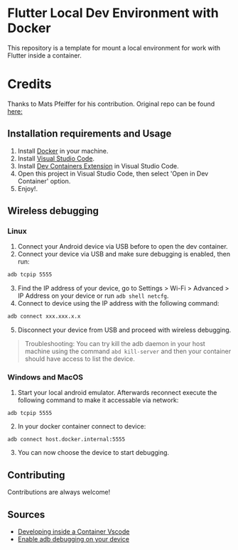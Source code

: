 # Flutter Local Dev Environment with Docker

This repository is a template for mount a local environment for work with Flutter inside a container.

# Credits

Thanks to Mats Pfeiffer for his contribution. Original repo can be found [here:]( https://github.com/matsp/docker-flutter/tree/master)

## Installation requirements and Usage

1. Install [Docker](https://www.docker.com/get-started/) in your machine.
2. Install [Visual Studio Code](https://code.visualstudio.com/).
3. Install [Dev Containers Extension](https://marketplace.visualstudio.com/items?itemName=ms-vscode-remote.remote-containers) in Visual Studio Code.
4. Open this project in Visual Studio Code, then select 'Open in Dev Container' option.
5. Enjoy!.

## Wireless debugging

### Linux

1. Connect your Android device via USB before to open the dev container.
2. Connect your device via USB and make sure debugging is enabled, then run:

```sh
adb tcpip 5555
```

3. Find the IP address of your device, go to Settings > Wi-Fi > Advanced > IP Address on your device or run `adb shell netcfg`.
4. Connect to device using the IP address with the following command:

```sh
adb connect xxx.xxx.x.x
```

5. Disconnect your device from USB and proceed with wireless debugging.

> Troubleshooting: You can try kill the adb daemon in your host machine using the command `abd kill-server` and then your container should have access to list the device.

### Windows and MacOS

1. Start your local android emulator. Afterwards reconnect execute the following command to make it accessable via network:

```shell
adb tcpip 5555
```

2. In your docker container connect to device:

```shell
adb connect host.docker.internal:5555
```

3. You can now choose the device to start debugging.


## Contributing

Contributions are always welcome!

## Sources

- [Developing inside a Container Vscode](https://code.visualstudio.com/docs/remote/containers#_getting-started)
- [Enable adb debugging on your device](https://developer.android.com/studio/command-line/adb#Enabling)
